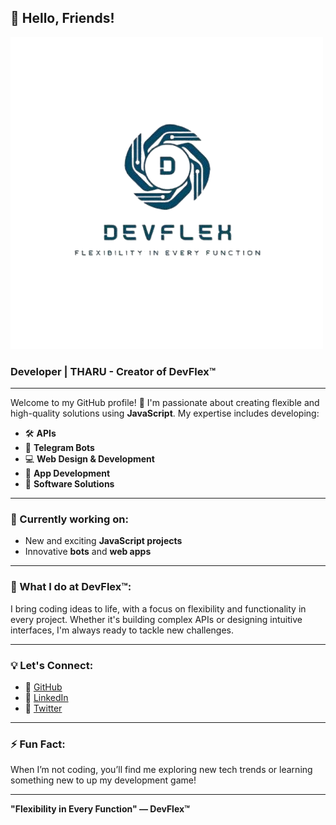 ## 👋 Hello, Friends!

![DevFlex Logo](https://github.com/FlexDevelopers/FlexDevelopers/blob/d1c22bad48d2ccebff751b3a7ea21d646b842838/src/IMG_20241016_231518_762-removebg-preview.png)

### Developer | THARU - Creator of **DevFlex™️**

---

Welcome to my GitHub profile! 🚀 I'm passionate about creating flexible and high-quality solutions using **JavaScript**. My expertise includes developing:

- 🛠 **APIs**
- 🤖 **Telegram Bots**
- 💻 **Web Design & Development**
- 📱 **App Development**
- 🧩 **Software Solutions**

---

### 🌱 Currently working on:
- New and exciting **JavaScript projects**
- Innovative **bots** and **web apps**

---

### 🚀 What I do at **DevFlex™️**:
I bring coding ideas to life, with a focus on flexibility and functionality in every project. Whether it's building complex APIs or designing intuitive interfaces, I'm always ready to tackle new challenges.

---

### 💡 Let's Connect:
- 🔗 [GitHub](https://github.com/yourusername)
- 🔗 [LinkedIn](https://linkedin.com/in/yourusername)
- 🔗 [Twitter](https://twitter.com/yourusername)

---

### ⚡ Fun Fact:
When I’m not coding, you’ll find me exploring new tech trends or learning something new to up my development game!

---

**"Flexibility in Every Function" — DevFlex™️**
